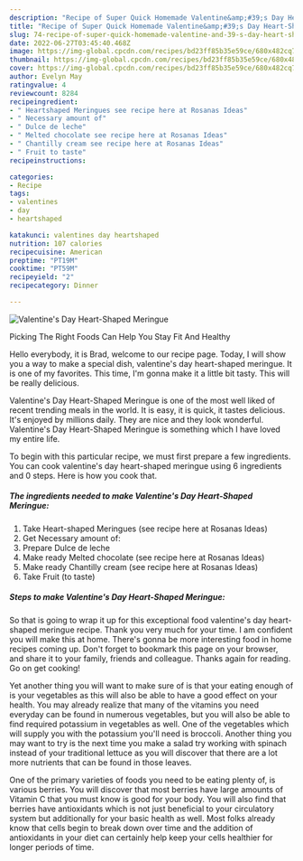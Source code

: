 ```yaml
---
description: "Recipe of Super Quick Homemade Valentine&amp;#39;s Day Heart-Shaped Meringue"
title: "Recipe of Super Quick Homemade Valentine&amp;#39;s Day Heart-Shaped Meringue"
slug: 74-recipe-of-super-quick-homemade-valentine-and-39-s-day-heart-shaped-meringue
date: 2022-06-27T03:45:40.468Z
image: https://img-global.cpcdn.com/recipes/bd23ff85b35e59ce/680x482cq70/valentines-day-heart-shaped-meringue-recipe-main-photo.jpg
thumbnail: https://img-global.cpcdn.com/recipes/bd23ff85b35e59ce/680x482cq70/valentines-day-heart-shaped-meringue-recipe-main-photo.jpg
cover: https://img-global.cpcdn.com/recipes/bd23ff85b35e59ce/680x482cq70/valentines-day-heart-shaped-meringue-recipe-main-photo.jpg
author: Evelyn May
ratingvalue: 4
reviewcount: 8284
recipeingredient:
- " Heartshaped Meringues see recipe here at Rosanas Ideas"
- " Necessary amount of"
- " Dulce de leche"
- " Melted chocolate see recipe here at Rosanas Ideas"
- " Chantilly cream see recipe here at Rosanas Ideas"
- " Fruit to taste"
recipeinstructions:

categories:
- Recipe
tags:
- valentines
- day
- heartshaped

katakunci: valentines day heartshaped 
nutrition: 107 calories
recipecuisine: American
preptime: "PT19M"
cooktime: "PT59M"
recipeyield: "2"
recipecategory: Dinner

---
```



![Valentine&#39;s Day Heart-Shaped Meringue](https://img-global.cpcdn.com/recipes/bd23ff85b35e59ce/680x482cq70/valentines-day-heart-shaped-meringue-recipe-main-photo.jpg)

Picking The Right Foods Can Help You Stay Fit And Healthy

Hello everybody, it is Brad, welcome to our recipe page. Today, I will show you a way to make a special dish, valentine&#39;s day heart-shaped meringue. It is one of my favorites. This time, I'm gonna make it a little bit tasty. This will be really delicious.

Valentine&#39;s Day Heart-Shaped Meringue is one of the most well liked of recent trending meals in the world. It is easy, it is quick, it tastes delicious. It's enjoyed by millions daily. They are nice and they look wonderful. Valentine&#39;s Day Heart-Shaped Meringue is something which I have loved my entire life.




To begin with this particular recipe, we must first prepare a few ingredients. You can cook valentine&#39;s day heart-shaped meringue using 6 ingredients and 0 steps. Here is how you cook that.

<!--inarticleads1-->

##### The ingredients needed to make Valentine&#39;s Day Heart-Shaped Meringue:

1. Take  Heart-shaped Meringues (see recipe here at Rosanas Ideas)
1. Get  Necessary amount of:
1. Prepare  Dulce de leche
1. Make ready  Melted chocolate (see recipe here at Rosanas Ideas)
1. Make ready  Chantilly cream (see recipe here at Rosanas Ideas)
1. Take  Fruit (to taste)




<!--inarticleads2-->

##### Steps to make Valentine&#39;s Day Heart-Shaped Meringue:





So that is going to wrap it up for this exceptional food valentine&#39;s day heart-shaped meringue recipe. Thank you very much for your time. I am confident you will make this at home. There's gonna be more interesting food in home recipes coming up. Don't forget to bookmark this page on your browser, and share it to your family, friends and colleague. Thanks again for reading. Go on get cooking!

Yet another thing you will want to make sure of is that your eating enough of is your vegetables as this will also be able to have a good effect on your health. You may already realize that many of the vitamins you need everyday can be found in numerous vegetables, but you will also be able to find required potassium in vegetables as well. One of the vegetables which will supply you with the potassium you'll need is broccoli. Another thing you may want to try is the next time you make a salad try working with spinach instead of your traditional lettuce as you will discover that there are a lot more nutrients that can be found in those leaves.

One of the primary varieties of foods you need to be eating plenty of, is various berries. You will discover that most berries have large amounts of Vitamin C that you must know is good for your body. You will also find that berries have antioxidants which is not just beneficial to your circulatory system but additionally for your basic health as well. Most folks already know that cells begin to break down over time and the addition of antioxidants in your diet can certainly help keep your cells healthier for longer periods of time.
